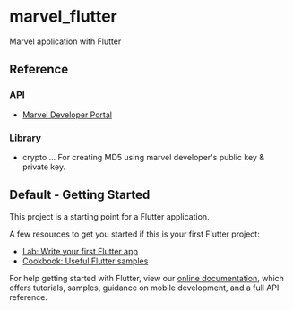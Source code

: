 # marvel_flutter

Marvel application with Flutter

## Reference

### API

- [Marvel Developer Portal](https://developer.marvel.com/)

### Library

- crypto ... For creating MD5 using marvel developer's public key & private key.

## Default - Getting Started

This project is a starting point for a Flutter application.

A few resources to get you started if this is your first Flutter project:

- [Lab: Write your first Flutter app](https://flutter.dev/docs/get-started/codelab)
- [Cookbook: Useful Flutter samples](https://flutter.dev/docs/cookbook)

For help getting started with Flutter, view our
[online documentation](https://flutter.dev/docs), which offers tutorials,
samples, guidance on mobile development, and a full API reference.
